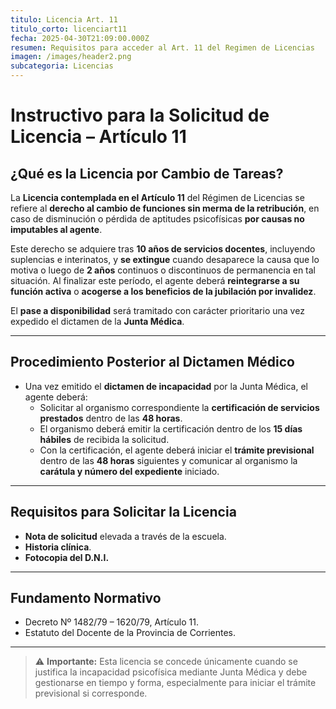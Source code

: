 ```yaml
---
titulo: Licencia Art. 11
titulo_corto: licenciart11
fecha: 2025-04-30T21:09:00.000Z
resumen: Requisitos para acceder al Art. 11 del Regimen de Licencias
imagen: /images/header2.png
subcategoria: Licencias
---
```

# Instructivo para la Solicitud de Licencia – Artículo 11

## ¿Qué es la Licencia por Cambio de Tareas?

La **Licencia contemplada en el Artículo 11** del Régimen de Licencias se refiere al **derecho al cambio de funciones sin merma de la retribución**, en caso de disminución o pérdida de aptitudes psicofísicas **por causas no imputables al agente**.

Este derecho se adquiere tras **10 años de servicios docentes**, incluyendo suplencias e interinatos, y **se extingue** cuando desaparece la causa que lo motiva o luego de **2 años** continuos o discontinuos de permanencia en tal situación. Al finalizar este período, el agente deberá **reintegrarse a su función activa** o **acogerse a los beneficios de la jubilación por invalidez**.

El **pase a disponibilidad** será tramitado con carácter prioritario una vez expedido el dictamen de la **Junta Médica**.

---

## Procedimiento Posterior al Dictamen Médico

- Una vez emitido el **dictamen de incapacidad** por la Junta Médica, el agente deberá:
  - Solicitar al organismo correspondiente la **certificación de servicios prestados** dentro de las **48 horas**.
  - El organismo deberá emitir la certificación dentro de los **15 días hábiles** de recibida la solicitud.
  - Con la certificación, el agente deberá iniciar el **trámite previsional** dentro de las **48 horas** siguientes y comunicar al organismo la **carátula y número del expediente** iniciado.

---

## Requisitos para Solicitar la Licencia

- **Nota de solicitud** elevada a través de la escuela.
- **Historia clínica**.
- **Fotocopia del D.N.I.**

---

## Fundamento Normativo

- Decreto Nº 1482/79 – 1620/79, Artículo 11.
- Estatuto del Docente de la Provincia de Corrientes.

---

> ⚠️ **Importante:** Esta licencia se concede únicamente cuando se justifica la incapacidad psicofísica mediante Junta Médica y debe gestionarse en tiempo y forma, especialmente para iniciar el trámite previsional si corresponde.

